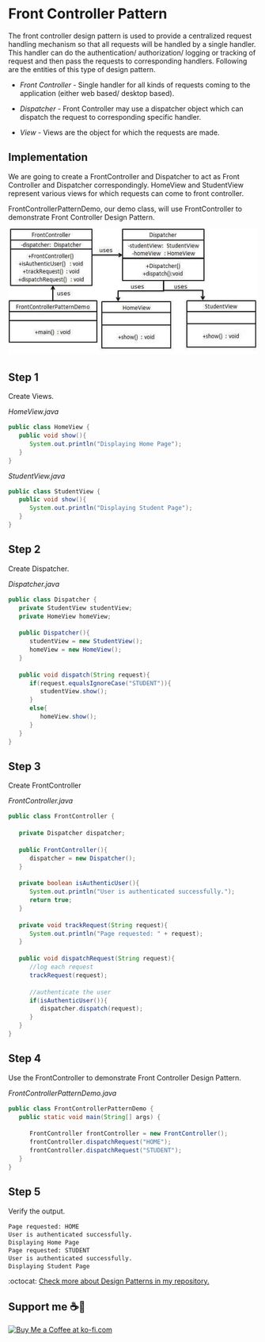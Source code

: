 # Front Controller Pattern

The front controller design pattern is used to provide a centralized request handling mechanism so that all requests will be handled by a single handler. This handler can do the authentication/ authorization/ logging or tracking of request and then pass the requests to corresponding handlers. Following are the entities of this type of design pattern.

- *Front Controller* - Single handler for all kinds of requests coming to the application (either web based/ desktop based).

- *Dispatcher* - Front Controller may use a dispatcher object which can dispatch the request to corresponding specific handler.

- *View* - Views are the object for which the requests are made.

## Implementation

We are going to create a FrontController and Dispatcher to act as Front Controller and Dispatcher correspondingly. HomeView and StudentView represent various views for which requests can come to front controller.

FrontControllerPatternDemo, our demo class, will use FrontController to demonstrate Front Controller Design Pattern.

![UML Diagram](frontcontroller_pattern_uml_diagram.jpg)

## Step 1

Create Views.

_HomeView.java_

```java
public class HomeView {
   public void show(){
      System.out.println("Displaying Home Page");
   }
}
```

_StudentView.java_

```java
public class StudentView {
   public void show(){
      System.out.println("Displaying Student Page");
   }
}
```

## Step 2

Create Dispatcher.

_Dispatcher.java_

```java
public class Dispatcher {
   private StudentView studentView;
   private HomeView homeView;
   
   public Dispatcher(){
      studentView = new StudentView();
      homeView = new HomeView();
   }

   public void dispatch(String request){
      if(request.equalsIgnoreCase("STUDENT")){
         studentView.show();
      }
      else{
         homeView.show();
      }	
   }
}
```

## Step 3

Create FrontController

_FrontController.java_

```java
public class FrontController {
	
   private Dispatcher dispatcher;

   public FrontController(){
      dispatcher = new Dispatcher();
   }

   private boolean isAuthenticUser(){
      System.out.println("User is authenticated successfully.");
      return true;
   }

   private void trackRequest(String request){
      System.out.println("Page requested: " + request);
   }

   public void dispatchRequest(String request){
      //log each request
      trackRequest(request);
      
      //authenticate the user
      if(isAuthenticUser()){
         dispatcher.dispatch(request);
      }	
   }
}
```

## Step 4

Use the FrontController to demonstrate Front Controller Design Pattern.

_FrontControllerPatternDemo.java_

```java
public class FrontControllerPatternDemo {
   public static void main(String[] args) {
   
      FrontController frontController = new FrontController();
      frontController.dispatchRequest("HOME");
      frontController.dispatchRequest("STUDENT");
   }
}
```

## Step 5

Verify the output.

```
Page requested: HOME
User is authenticated successfully.
Displaying Home Page
Page requested: STUDENT
User is authenticated successfully.
Displaying Student Page
```

:octocat: [Check more about Design Patterns in my repository.](https://github.com/FernandoCalmet/Design-Patterns)

## Support me ☕💖

<a href='https://ko-fi.com/fernandocalmet' target='_blank'>
  <img height='36' style='border:0px;height:36px;' src='https://az743702.vo.msecnd.net/cdn/kofi3.png?v=2' border='0' alt='Buy Me a Coffee at ko-fi.com' />
</a>
